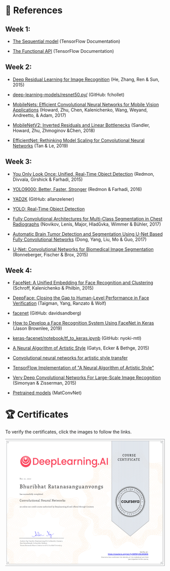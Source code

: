 # 📑 References

## Week 1:
- [The Sequential model](https://www.tensorflow.org/guide/keras/sequential_model) (TensorFlow Documentation)

- [The Functional API](https://www.tensorflow.org/guide/keras/functional) (TensorFlow Documentation)

## Week 2:
- [Deep Residual Learning for Image Recognition](https://arxiv.org/abs/1512.03385) (He, Zhang, Ren & Sun, 2015)

- [deep-learning-models/resnet50.py/](https://github.com/fchollet/deep-learning-models/blob/master/resnet50.py) (GitHub: fchollet)

- [MobileNets: Efficient Convolutional Neural Networks for Mobile Vision Applications](https://arxiv.org/abs/1704.04861) (Howard, Zhu, Chen, Kalenichenko, Wang, Weyand, Andreetto, & Adam, 2017)

- [MobileNetV2: Inverted Residuals and Linear Bottlenecks](https://arxiv.org/abs/1801.04381) (Sandler, Howard, Zhu, Zhmoginov &Chen, 2018)

- [EfficientNet: Rethinking Model Scaling for Convolutional Neural Networks](https://arxiv.org/abs/1905.11946) (Tan & Le, 2019)

## Week 3:
- [You Only Look Once: Unified, Real-Time Object Detection](https://arxiv.org/abs/1506.02640) (Redmon, Divvala, Girshick & Farhadi, 2015)

- [YOLO9000: Better, Faster, Stronger](https://arxiv.org/abs/1612.08242) (Redmon & Farhadi, 2016)

- [YAD2K](https://github.com/allanzelener/YAD2K) (GitHub: allanzelener)

- [YOLO: Real-Time Object Detection](https://pjreddie.com/darknet/yolo/)

- [Fully Convolutional Architectures for Multi-Class Segmentation in Chest Radiographs](https://arxiv.org/abs/1701.08816) (Novikov, Lenis, Major, Hladůvka, Wimmer & Bühler, 2017)

- [Automatic Brain Tumor Detection and Segmentation Using U-Net Based Fully Convolutional Networks](https://arxiv.org/abs/1705.03820) (Dong, Yang, Liu, Mo & Guo, 2017)

- [U-Net: Convolutional Networks for Biomedical Image Segmentation](https://arxiv.org/abs/1505.04597) (Ronneberger, Fischer & Brox, 2015)

## Week 4:
- [FaceNet: A Unified Embedding for Face Recognition and Clustering](https://arxiv.org/pdf/1503.03832.pdf) (Schroff, Kalenichenko & Philbin, 2015)

- [DeepFace: Closing the Gap to Human-Level Performance in Face Verification](https://research.fb.com/wp-content/uploads/2016/11/deepface-closing-the-gap-to-human-level-performance-in-face-verification.pdf) (Taigman, Yang, Ranzato & Wolf)

- [facenet](https://github.com/davidsandberg/facenet) (GitHub: davidsandberg)

- [How to Develop a Face Recognition System Using FaceNet in Keras](https://machinelearningmastery.com/how-to-develop-a-face-recognition-system-using-facenet-in-keras-and-an-svm-classifier/) (Jason Brownlee, 2019)

- [keras-facenet/notebook/tf_to_keras.ipynb](https://github.com/nyoki-mtl/keras-facenet/blob/master/notebook/tf_to_keras.ipynb) (GitHub: nyoki-mtl)

- [A Neural Algorithm of Artistic Style](https://arxiv.org/abs/1508.06576) (Gatys, Ecker & Bethge, 2015)

- [Convolutional neural networks for artistic style transfer](https://harishnarayanan.org/writing/artistic-style-transfer/)

- [TensorFlow Implementation of "A Neural Algorithm of Artistic Style"](http://www.chioka.in/tensorflow-implementation-neural-algorithm-of-artistic-style)

- [Very Deep Convolutional Networks For Large-Scale Image Recognition](https://arxiv.org/pdf/1409.1556.pdf) (Simonyan & Zisserman, 2015)

- [Pretrained models](https://www.vlfeat.org/matconvnet/pretrained/) (MatConvNet)


# 🏆 Certificates 
To verify the certificates, click the images to follow the links.

<p align="middle">
  <a href="https://coursera.org/share/bba6dea79b38e47a37dd29bb756051f3"><img src="./images/Certificate.png" height="400"></a>
